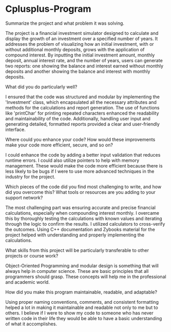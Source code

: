 # Cplusplus-Program


Summarize the project and what problem it was solving.

The project is a financial investment simulator designed to calculate and display the growth of an investment over a specified number of years. 
It addresses the problem of visualizing how an initial investment, with or without additional monthly deposits, grows with the application of compound interest. 
By inputting the initial investment amount, monthly deposit, annual interest rate, and the number of years, users can generate two reports: one showing the balance and interest earned without monthly deposits and another showing the balance and interest with monthly deposits.

What did you do particularly well?

I ensured that the code was structured and modular by implementing the 'Investment' class, which encapsulated all the necessary attributes and methods for the calculations and report generation. 
The use of functions like 'printChar' for printing repeated characters enhanced the readability and maintainability of the code. 
Additionally, handling user input and generating detailed, formatted reports provided a clear and user-friendly interface.

Where could you enhance your code? How would these improvements make your code more efficient, secure, and so on?

I could enhance the code by adding a better input validation that reduces runtime errors.
I could also utilize pointers to help with memory management.
These would make the code more efficient because there is less likely to be bugs if I were to use more advanced techniques in the industry for the project.

Which pieces of the code did you find most challenging to write, and how did you overcome this? What tools or resources are you adding to your support network?

The most challenging part was ensuring accurate and precise financial calculations, especially when compounding interest monthly. 
I overcame this by thoroughly testing the calculations with known values and iterating through the logic to confirm the results. 
I utilized calculators to cross-verify the outcomes. 
Using C++ documentation and Zybooks material for the project helped with understanding and properly implementing the calculations.

What skills from this project will be particularly transferable to other projects or course work?

Object-Oriented Programming and modular design is something that will always help in computer science. 
These are basic principles that all programmers should grasp.
These concepts will help me in the professional and academic world.

How did you make this program maintainable, readable, and adaptable?

Using proper naming conventions, comments, and consistent formatting helped a lot in making it maintainable and readable not only to me but to others.
I believe if I were to show my code to someone who has never written code in their life they would be able to have a basic understanding of what it accomplishes.
